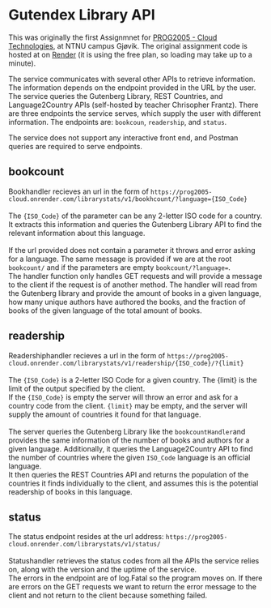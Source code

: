 # Gutendex Library API
This was originally the first Assignmnet for [PROG2005 - Cloud Technologies](https://www.ntnu.edu/studies/courses/PROG2005#tab=omEmnet), at NTNU campus Gjøvik.
The original assignment code is hosted at on [Render](https://prog2005-cloud.onrender.com/) (it is using the free plan, so loading may take up to a minute).

The service communicates with several other APIs to retrieve information. The information depends on the endpoint provided in the URL by the user. The service queries the Gutenberg Library, REST Countries, and Language2Country APIs (self-hosted by teacher Chrisopher Frantz). There are three endpoints the service serves, which supply the user with different information. The endpoints are: `bookcoun`, `readership`, and `status`. 

The service does not support any interactive front end, and Postman queries are required to serve endpoints. 

## bookcount
Bookhandler recieves an url in the form of `https://prog2005-cloud.onrender.com/librarystats/v1/bookhcount/?language={ISO_Code}`<br><br>
The `{ISO_Code}` of the parameter can be any 2-letter ISO code for a country. It extracts this information and queries the Gutenberg Library API to find the relevant information about this language.
<br><br>
If the url provided does not contain a parameter it throws and error asking for a language. The same message is provided if we are at the root `bookcount/` and if the parameters are empty `bookcount/?language=`.<br>
The handler function only handles GET requests and will provide a message to the client if the request is of another method. 
The handler will read from the Gutenberg library and provide the amount of books in a given language, how many unique authors have authored the books, and the fraction of books of the given language of the total amount of books.
 
## readership
Readershiphandler recieves a url in the form of `https://prog2005-cloud.onrender.com/librarystats/v1/readership/{ISO_code}/?{limit}`
<br><br>
The `{ISO_Code}` is a 2-letter ISO Code for a given country. The {limit} is the limit of the output specified by the client. <br>
If the `{ISO_Code}` is empty the server will throw an error and ask for a country code from the client. `{limit}` may be empty, and the server will supply the amount of countries it found for that language. 
<br><br>
The server queries the Gutenberg Library like the `bookcountHandler`and provides the same information of the number of books and authors for a given language. Additionally, it queries the Language2Country API to find the number of countries where the given `ISO_Code` language is an official language.<br>
It then queries the REST Countries API and returns the population of the countries it finds individually to the client, and assumes this is the potential readership of books in this language.

## status
The status endpoint resides at the url address: `https://prog2005-cloud.onrender.com/librarystats/v1/status/` <br><br>
Statushandler retrieves the status codes from all the APIs the service relies on, along with the version and the uptime of the service.
<br>
The errors in the endpoint are of log.Fatal so the program moves on. If there are errors on the GET requests we want to return the error message to the client and not return to the client because something failed. 
